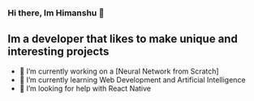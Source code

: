 ### Hi there, Im Himanshu 👋

## Im a developer that likes to make unique and interesting projects

- 🔭 I’m currently working on a [Neural Network from Scratch]
- 🌱 I’m currently learning Web Development and Artificial Intelligence 
- 🤔 I’m looking for help with React Native
